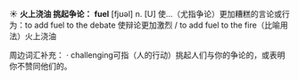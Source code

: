 ☀ <span class="category">**火上浇油 挑起争论：**</span>
<span class="vocabulary">**fuel**</span> [fjʊəl] 
<span class="definition">n. [U] 使…（尤指争论）更加糟糕的言论或行为：</span>to add fuel to the debate 使辩论更加激烈 / to add fuel to the fire（比喻用法）火上浇油

周边词汇补充：
· challenging可指（人的行动）挑起人们与你的争论的，或表明你不赞同他们的。

